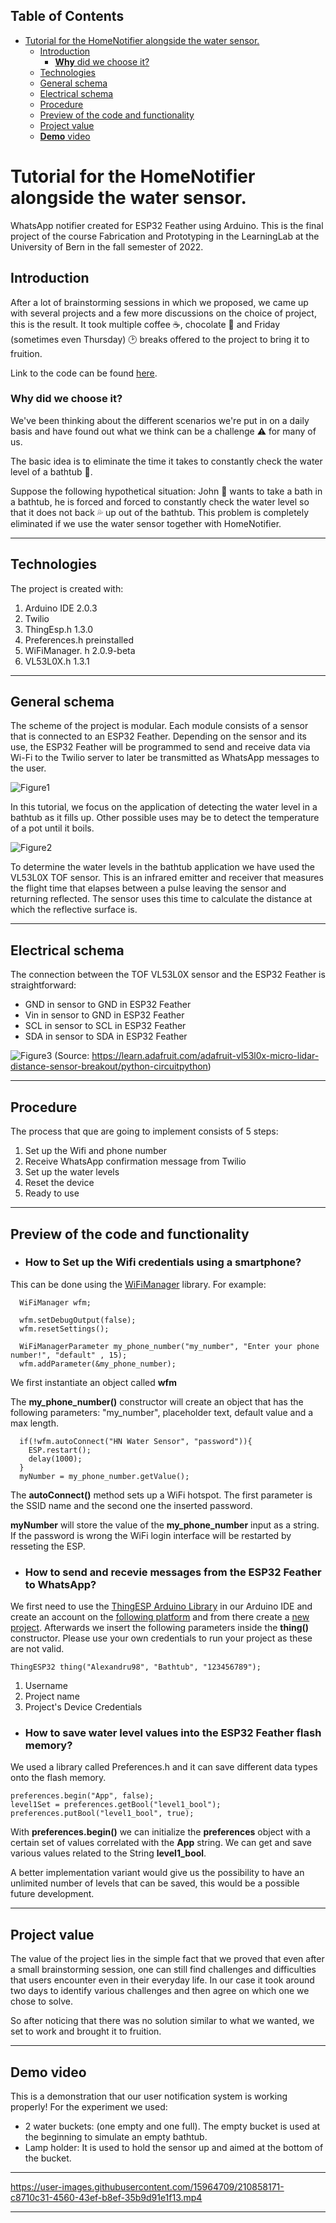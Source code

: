 ## Table of Contents
- [Tutorial for the HomeNotifier alongside the water sensor.](#tutorial-for-the-homenotifier-alongside-the-water-sensor)
  - [Introduction](#introduction)
    - [**Why** did we choose it?](#why-did-we-choose-it)
  - [Technologies](#technologies)
  - [General schema](#general-schema)
  - [Electrical schema](#electrical-schema)
  - [Procedure](#procedure)
  - [Preview of the code and functionality](#preview-of-the-code-and-functionality)
  - [Project value](#project-value)
  - [**Demo** video](#demo-video)

# Tutorial for the HomeNotifier alongside the water sensor.

WhatsApp notifier created for ESP32 Feather using Arduino. This is the final project of the course Fabrication and Prototyping in the LearningLab at the University of Bern in the fall semester of 2022.


## Introduction
After a lot of brainstorming sessions in which we proposed, we came up with several projects and a few more discussions on the choice of project, this is the result. It took multiple coffee ☕, chocolate 🍫 and Friday (sometimes even Thursday) 🕑 breaks offered to the project to bring it to fruition.

Link to the code can be found [here](https://github.com/nembrinj/protofablab/blob/main/topics/01_arduino/Final%20Project/Final%20Project.ino).
### **Why** did we choose it?
We've been thinking about the different scenarios we're put in on a daily basis and have found out what we think can be a challenge ⚠️ for many of us. 

The basic idea is to eliminate the time it takes to constantly check the water level of a bathtub 🛀.

Suppose the following hypothetical situation: John 🧑 wants to take a bath in a bathtub, he is forced and forced to constantly check the water level so that it does not back 💦 up out of the bathtub.
This problem is completely eliminated if we use the water sensor together with HomeNotifier.

* * *

## Technologies
 The project is created with:
1. Arduino IDE 2.0.3
2. Twilio
3. ThingEsp.h   1.3.0
4. Preferences.h preinstalled
5. WiFiManager. h 2.0.9-beta
6. VL53L0X.h 1.3.1

* * *

## General schema

The scheme of the project is modular. Each module consists of a sensor that is connected to an ESP32 Feather. Depending on the sensor and its use, the ESP32 Feather will be programmed to send and receive data via Wi-Fi to the Twilio server to later be transmitted as WhatsApp messages to the user.

![Figure1](https://ucf7d26b82c39a6ffcaa8ad5715b.previews.dropboxusercontent.com/p/thumb/ABytSse8BDttl5yVXDi32gKEenvZkEvcy3oVCyBlNsiRsuYQ0FNRsrZf-ezfF1xsPkSb-E8hspzBYPO3nFGHz5tejDUO2TjsSkll7-H88CLp_8-4Z8LIb1Vd4vdP4OiFfNm0Wel47ynTn6bzZyYBxgyyiMo_qJrA5A9a-sp6X0JdQMM2BfCzsHrjbAI2BM_QWbMKURZaWpK-kLdpA93TXjK2SFKnc1mTgxn6ho6mtcNmWFe97NpSeUx58QVsvtfRqqkAc1yA5RMF0CabwAz0OUhNfcF-huKpNBei3k3QNNX_2OcSVDqZkDhPThvG_BnhdDyOwPOYqqgUE7T8FMBQp7BikXqwkU6p9oShh620aA1chTXlQHfCEUp18tqeBvgJlF8hU5fJ-ojoaRJjKbtlPN4e4D-BguKyXNZpiMeo7OEoSg/p.png)

In this tutorial, we focus on the application of detecting the water level in a bathtub as it fills up. Other possible uses may be to detect the temperature of a pot until it boils.

![Figure2](https://ucb7f89455edaa7604d7ce1cb1b5.previews.dropboxusercontent.com/p/thumb/ABwVLqOHD_VAjsOtcGIKHfINqapkPnnTYPJqQL76e_Dk_HA3EN3arUqAC2R6e0pGegIQ6gkbdbSztyRsJwxVV2SI_VgLYjOH25OfTuffiFon_X6Xze3X5nRCsXM3xvDcpg8Ysc2T3NvKYXCcF-cgVJ8OiEZGG7MXLOCnvS6Ez2K_WBWaiuWe6W-H2OoPBKKkgX9vnRRYRcAPcPErnJvA-eAiLBgwbc2NNdJiOXCRCjT7IGxFQHgK3e-elEwIbbdQe_lfXmubZMmhRp35W9y6lBq7JnB3bhlqCFMjMnIreGStLVwPkcVNqDCM4nkcYhkG6kzeXt1RJgJJARyOVxuuQFz6Js7B6cvNWPNlUht20dudsPUfFY5oxSntByHdaC4TZG5Pv_hPqltavkssWW6rsugw4zBe5AeqdImUqwTtB_2esA/p.png)

To determine the water levels in the bathtub application we have used the VL53L0X TOF sensor. This is an infrared emitter and receiver that measures the flight time that elapses between a pulse leaving the sensor and returning reflected. The sensor uses this time to calculate the distance at which the reflective surface is.

* * *

## Electrical schema

The connection between the TOF VL53L0X sensor and the ESP32 Feather is straightforward:

- GND in sensor to GND in ESP32 Feather
- Vin in sensor to GND in ESP32 Feather
- SCL in sensor to SCL in ESP32 Feather
- SDA in sensor to SDA in ESP32 Feather

![Figure3](https://uc47e333b6839944b9c5cd5d556c.previews.dropboxusercontent.com/p/thumb/ABx6PyepFs9GtezquKLWkJSyWGYefK30I51Oge8Fvto-pXmX85kGWtdTqxUZfVBLKvCpp-Ws0fdlVmoslAW3c7eMfUOhMjCmCsm4WElbVasZdcjjhMxZr89zMuKOhVrhRCeobe98LBOKvGSrxlflXIMyu_b1K0HBSPmWrACJWqSuj5z881hnlo8MmxyYjASR3CvDlRryu7URxK79sq4eql9EFhouwy08Wep8t9_uHCUz1pI68qIHDyfPMGl8kWesDbn1ivBM15hIETnoCvwZ2d_tC3r_kAnBJyVyPWnlwihv7Cs-DN0m_xHPhs3wzvzCn3WxewuCviGNYeW3Nq_xdRfcx0q-IgCmdxCLarNtCR2HeVJtQBgGW1XaarlrNYu48vNrm7KnaXslxf_4HeAUhrBjtxC7UL5L89IAZ0rNwVQ0wQ/p.png)
(Source: https://learn.adafruit.com/adafruit-vl53l0x-micro-lidar-distance-sensor-breakout/python-circuitpython)


* * *

## Procedure

The process that que are going to implement consists of 5 steps:
 
1. Set up the Wifi and phone number
2. Receive WhatsApp confirmation message from Twilio
3. Set up the water levels
4. Reset the device
5. Ready to use

* * *

## Preview of the code and functionality


- ### How to Set up the Wifi credentials using a smartphone?
  
This can be done using the [WiFiManager](https://github.com/tzapu/WiFiManager) library. For example:
```
  WiFiManager wfm;

  wfm.setDebugOutput(false);
  wfm.resetSettings();
  
  WiFiManagerParameter my_phone_number("my_number", "Enter your phone number!", "default" , 15);
  wfm.addParameter(&my_phone_number);
```
We first instantiate an object called **wfm**

The **my_phone_number()** constructor will create an object that has the following parameters: "my_number", placeholder text, default value and a max length.  

```
  if(!wfm.autoConnect("HN Water Sensor", "password")){
    ESP.restart();
    delay(1000);
  }
  myNumber = my_phone_number.getValue();
```
The **autoConnect()** method sets up a WiFi hotspot. The first parameter is the SSID name and the second one the inserted password.

 **myNumber** will store the value of the **my_phone_number** input as a string.
If the password is wrong the WiFi login interface will be restarted by resseting the ESP. 
  
- ### How to send and recevie messages from the ESP32 Feather to WhatsApp?

We first need to use the [ThingESP Arduino Library](https://github.com/SiddheshNan/ThingESP-Arduino-Library) in our Arduino IDE and create an account on the [following platform](https://thingesp.siddhesh.me/) and from there create a [new project](https://thingesp.siddhesh.me/#/console/projects). Afterwards we insert the following parameters inside the **thing()** constructor. Please use your own credentials to run your project as these are not valid.
 


```
ThingESP32 thing("Alexandru98", "Bathtub", "123456789");
```
1. Username
2. Project name
3. Project's Device Credentials


- ### How to save water level values into the ESP32 Feather flash memory?

We used a library called Preferences.h and it can save different data types onto the flash memory.
```
preferences.begin("App", false);
level1Set = preferences.getBool("level1_bool");
preferences.putBool("level1_bool", true);
```

With **preferences.begin()** we can initialize the **preferences** object with a certain set of values correlated with the **App** string. We can get and save various values related to the String **level1_bool**.

A better implementation variant would give us the possibility to have an unlimited number of levels that can be saved, this would be a possible future development.

* * *

## Project value 
The value of the project lies in the simple fact that we proved that even after a small brainstorming session, one can still find challenges and difficulties that users encounter even in their everyday life. In our case it took around two days to identify various challenges and then agree on which one we chose to solve.

So after noticing that there was no solution similar to what we wanted, we set to work and brought it to fruition.


* * *

## **Demo** video
This is a demonstration that our user notification system is working properly! For the experiment we used:

- 2 water buckets: (one empty and one full). The empty bucket is used at the beginning to simulate an empty bathtub.
- Lamp holder: It is used to hold the sensor up and aimed at the bottom of the bucket.

* * *
 
https://user-images.githubusercontent.com/15964709/210858171-c8710c31-4560-43ef-b8ef-35b9d91e1f13.mp4


* * *
















<!-- Missing from the previous tutorial

❌ Sandro: General schema + Process

❌ Alex: Implementation 


* a schema of the concept of your project is missing in the tutorial. As is missing an electrical schema….Linking your presentation is not a solution. Take a look at your tutorial: would you be willing to read it without schema/electrical schema?
  ❌Sandro

* You should generalize your idea: why is this project interesting for programming arduino boards in general? Your intro should be much more interesting to invite the reader to engage in following the tutorial.  ✅ Sandro + Alexandru  

* The tutorial follows exactly the code. This is probably not the best option in terms of explaining your project (and even explaining the code).   ✅Alexandru 

* There is no presentation of a successful run (video?image?)       ✅Alexandru  -->